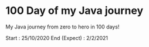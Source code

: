 # 100 Day of my Java journey
My Java journey from zero to hero in 100 days!

Start : 25/10/2020
End (Expect) : 2/2/2021
